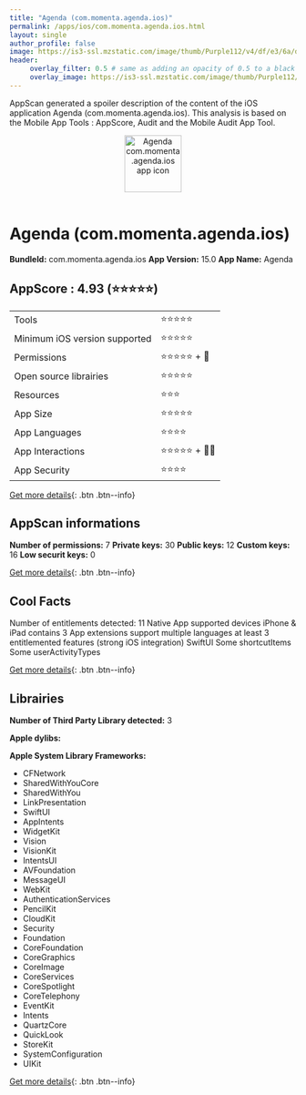 ```yaml
---
title: "Agenda (com.momenta.agenda.ios)"
permalink: /apps/ios/com.momenta.agenda.ios.html
layout: single
author_profile: false
image: https://is3-ssl.mzstatic.com/image/thumb/Purple112/v4/df/e3/6a/dfe36ae6-b1cc-ed48-1936-cf91a4ea13f5/AppIcon-1x_U007emarketing-0-0-0-7-0-0-P3-85-220.png/512x512bb.jpg
header: 
     overlay_filter: 0.5 # same as adding an opacity of 0.5 to a black background
     overlay_image: https://is3-ssl.mzstatic.com/image/thumb/Purple112/v4/df/e3/6a/dfe36ae6-b1cc-ed48-1936-cf91a4ea13f5/AppIcon-1x_U007emarketing-0-0-0-7-0-0-P3-85-220.png/512x512bb.jpg
---
```

AppScan generated a spoiler description of the content of the iOS application Agenda (com.momenta.agenda.ios). This analysis is based on the Mobile App Tools : AppScore, Audit and the Mobile Audit App Tool.

  
  
<div style="text-align: center;"><img src="https://is3-ssl.mzstatic.com/image/thumb/Purple112/v4/df/e3/6a/dfe36ae6-b1cc-ed48-1936-cf91a4ea13f5/AppIcon-1x_U007emarketing-0-0-0-7-0-0-P3-85-220.png/512x512bb.jpg" width="100" height="100" alt="Agenda com.momenta.agenda.ios app icon"></div></br>
  
# Agenda (com.momenta.agenda.ios)

**BundleId:** com.momenta.agenda.ios
**App Version:** 15.0
**App Name:** Agenda


## AppScore : 4.93 (⭐️⭐️⭐️⭐️⭐️) 

<table>
<tr><td> Tools </td><td> ⭐️⭐️⭐️⭐️⭐️ </td></tr>
<tr><td> Minimum iOS version supported </td><td> ⭐️⭐️⭐️⭐️⭐️ </td></tr>
<tr><td> Permissions </td><td> ⭐️⭐️⭐️⭐️⭐️ + 🌟 </td></tr>
<tr><td> Open source librairies </td><td> ⭐️⭐️⭐️⭐️⭐️ </td></tr>
<tr><td> Resources </td><td> ⭐️⭐️⭐️ </td></tr>
<tr><td> App Size </td><td> ⭐️⭐️⭐️⭐️⭐️ </td></tr>
<tr><td> App Languages </td><td> ⭐️⭐️⭐️⭐️ </td></tr>
<tr><td> App Interactions </td><td> ⭐️⭐️⭐️⭐️⭐️ + 🌟🌟 </td></tr>
<tr><td> App Security </td><td> ⭐️⭐️⭐️⭐️ </td></tr>
</table>

[Get more details](/pricing.html){: .btn .btn--info}  
  
## AppScan informations 

**Number of permissions:** 7
**Private keys:** 30
**Public keys:** 12
**Custom keys:** 16
**Low securit keys:** 0
  
[Get more details](/pricing.html){: .btn .btn--info}

## Cool Facts

Number of entitlements detected: 11
Native App
supported devices iPhone & iPad
contains 3 App extensions
support multiple languages
at least 3 entitlemented features (strong iOS integration)
SwiftUI
Some shortcutItems 
Some userActivityTypes
  
[Get more details](/pricing.html){: .btn .btn--info}

## Librairies 
**Number of Third Party Library detected:** 3

**Apple dylibs:**


**Apple System Library Frameworks:**
- CFNetwork
- SharedWithYouCore
- SharedWithYou
- LinkPresentation
- SwiftUI
- AppIntents
- WidgetKit
- Vision
- VisionKit
- IntentsUI
- AVFoundation
- MessageUI
- WebKit
- AuthenticationServices
- PencilKit
- CloudKit
- Security
- Foundation
- CoreFoundation
- CoreGraphics
- CoreImage
- CoreServices
- CoreSpotlight
- CoreTelephony
- EventKit
- Intents
- QuartzCore
- QuickLook
- StoreKit
- SystemConfiguration
- UIKit


  
[Get more details](/pricing.html){: .btn .btn--info}

